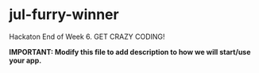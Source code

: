 # jul-furry-winner

Hackaton End of Week 6. GET CRAZY CODING!

**IMPORTANT: Modify this file to add description to how we will start/use your app.**
